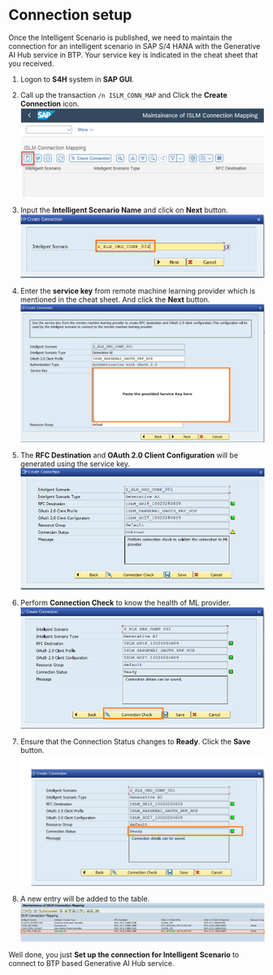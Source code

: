 # Connection setup

Once the Intelligent Scenario is published, we need to maintain the connection for an intelligent scenario in SAP S/4 HANA with the Generative AI Hub service in BTP.
Your service key is indicated in the cheat sheet that you received.

1. Logon to **S4H** system in **SAP GUI**.
2. Call up the transaction `/n ISLM_CONN_MAP` and Click the **Create Connection** icon.
   ![](./images/CreateConnection.png)
3. Input the **Intelligent Scenario Name** and click on **Next** button.
   ![](./images/26.png)

4. Enter the **service key** from remote machine learning provider which is mentioned in the cheat sheet. And click the **Next** button.
   ![](./images/27-1.png)
5. The **RFC Destination** and **OAuth 2.0 Client Configuration** will be generated using the service key.
   ![](./images/28.png)

6. Perform **Connection Check** to know the health of ML provider.
   ![](./images/29.png)

7. Ensure that the Connection Status changes to **Ready**. Click the **Save** button.
   ![](./images/30.png)

8. A new entry will be added to the table.
   ![](./images/31.png)

Well done, you just **Set up the connection for Intelligent Scenario** to connect to BTP based Generative AI Hub service.
